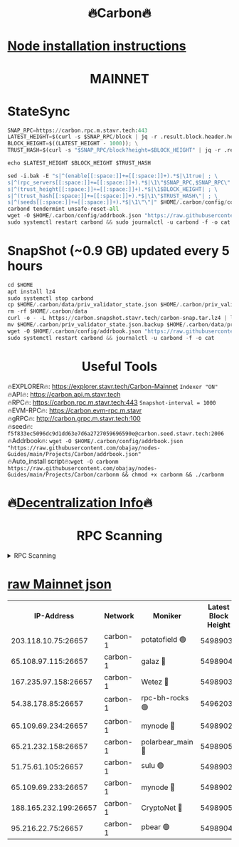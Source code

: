 <h1 align="center"> 🔥Carbon🔥</h1>

[Node installation instructions](https://github.com/obajay/nodes-Guides/tree/main/Projects/Carbon)
=
<h1 align="center"> MAINNET</h1>

# StateSync
```python
SNAP_RPC=https://carbon.rpc.m.stavr.tech:443
LATEST_HEIGHT=$(curl -s $SNAP_RPC/block | jq -r .result.block.header.height); \
BLOCK_HEIGHT=$((LATEST_HEIGHT - 1000)); \
TRUST_HASH=$(curl -s "$SNAP_RPC/block?height=$BLOCK_HEIGHT" | jq -r .result.block_id.hash)

echo $LATEST_HEIGHT $BLOCK_HEIGHT $TRUST_HASH

sed -i.bak -E "s|^(enable[[:space:]]+=[[:space:]]+).*$|\1true| ; \
s|^(rpc_servers[[:space:]]+=[[:space:]]+).*$|\1\"$SNAP_RPC,$SNAP_RPC\"| ; \
s|^(trust_height[[:space:]]+=[[:space:]]+).*$|\1$BLOCK_HEIGHT| ; \
s|^(trust_hash[[:space:]]+=[[:space:]]+).*$|\1\"$TRUST_HASH\"| ; \
s|^(seeds[[:space:]]+=[[:space:]]+).*$|\1\"\"|" $HOME/.carbon/config/config.toml
carbond tendermint unsafe-reset-all
wget -O $HOME/.carbon/config/addrbook.json "https://raw.githubusercontent.com/obajay/nodes-Guides/main/Projects/Carbon/addrbook.json"
sudo systemctl restart carbond && sudo journalctl -u carbond -f -o cat
```
# SnapShot (~0.9 GB) updated every 5 hours
```python
cd $HOME
apt install lz4
sudo systemctl stop carbond
cp $HOME/.carbon/data/priv_validator_state.json $HOME/.carbon/priv_validator_state.json.backup
rm -rf $HOME/.carbon/data
curl -o - -L https://carbon.snapshot.stavr.tech/carbon-snap.tar.lz4 | lz4 -c -d - | tar -x -C $HOME/.carbon --strip-components 2
mv $HOME/.carbon/priv_validator_state.json.backup $HOME/.carbon/data/priv_validator_state.json
wget -O $HOME/.carbon/config/addrbook.json "https://raw.githubusercontent.com/obajay/nodes-Guides/main/Projects/Carbon/addrbook.json"
sudo systemctl restart carbond && journalctl -u carbond -f -o cat
```

 <h1 align="center"> Useful Tools</h1>

🔥EXPLORER🔥:     https://explorer.stavr.tech/Carbon-Mainnet        `Indexer "ON"` \
🔥API🔥:          https://carbon.api.m.stavr.tech \
🔥RPC🔥:          https://carbon.rpc.m.stavr.tech:443              `Snapshot-interval = 1000` \
🔥EVM-RPC🔥:      https://carbon.evm-rpc.m.stavr \
🔥gRPC🔥:         http://carbon.grpc.m.stavr.tech:100 \
🔥seed🔥:      `f5f833ec5096dc9d1dd63e7d6a2727059696590e@carbon.seed.stavr.tech:2006` \
🔥Addrbook🔥:  `wget -O $HOME/.carbon/config/addrbook.json "https://raw.githubusercontent.com/obajay/nodes-Guides/main/Projects/Carbon/addrbook.json"` \
🔥Auto_install script🔥:`wget -O carbonm https://raw.githubusercontent.com/obajay/nodes-Guides/main/Projects/Carbon/carbonm && chmod +x carbonm && ./carbonm`

🔥[Decentralization Info](https://github.com/obajay/StateSync-snapshots/tree/main/Projects/Carbon/Decentralization)🔥
=
<h1 align="center"> RPC Scanning</h1>

<details>
<summary>RPC Scanning</summary>

<h2 align="center"> We scan nodes in real time every 4 hours. And we provide the final result of RPC endpoints.
We cannot influence the operation of these nodes in any way. </h2>


```python
If Voting Power is higher than 0 --> then the Node is a validator of the network and may be subject to attack and be a potential threat to the chain.
```
```python
We marked such validators with a red symbol
```

</details>

[raw Mainnet json](https://rpc-check.carbonm.stavr.tech/carbonm/rpc-carbonm-result.json)
=


<table><tr><th>IP-Address</th><th>Network</th><th>Moniker</th><th>Latest Block Height</th><th>Earliest Block Height</th><th>Catching Up</th><th>Tx Index</th><th>Voting Power</th><th>Scan Time</th></tr><tr><td>203.118.10.75:26657</td><td>carbon-1</td><td>potatofield 🟢</td><td>54989033</td><td>21164241</td><td>False</td><td>on</td><td>0</td><td>2024-03-17T12:22:49.220607589UTC</td></tr><tr><td>65.108.97.115:26657</td><td>carbon-1</td><td>galaz 🔴</td><td>54989048</td><td>47374001</td><td>False</td><td>on</td><td>10572925924</td><td>2024-03-17T12:23:21.324713619UTC</td></tr><tr><td>167.235.97.158:26657</td><td>carbon-1</td><td>Wetez 🔴</td><td>54989034</td><td>48067570</td><td>False</td><td>on</td><td>1374206781</td><td>2024-03-17T12:22:55.522295338UTC</td></tr><tr><td>54.38.178.85:26657</td><td>carbon-1</td><td>rpc-bh-rocks 🟢</td><td>54962035</td><td>53130001</td><td>False</td><td>on</td><td>0</td><td>2024-03-17T12:23:34.332043387UTC</td></tr><tr><td>65.109.69.234:26657</td><td>carbon-1</td><td>mynode 🔴</td><td>54989026</td><td>53160001</td><td>False</td><td>off</td><td>12067877982</td><td>2024-03-17T12:22:36.041472347UTC</td></tr><tr><td>65.21.232.158:26657</td><td>carbon-1</td><td>polarbear_main 🔴</td><td>54989052</td><td>54286001</td><td>False</td><td>on</td><td>10705920705</td><td>2024-03-17T12:23:27.969368796UTC</td></tr><tr><td>51.75.61.105:26657</td><td>carbon-1</td><td>sulu 🟢</td><td>54989039</td><td>54542001</td><td>False</td><td>off</td><td>0</td><td>2024-03-17T12:23:04.469004987UTC</td></tr><tr><td>65.109.69.233:26657</td><td>carbon-1</td><td>mynode 🔴</td><td>54989026</td><td>54660001</td><td>False</td><td>off</td><td>8098588617</td><td>2024-03-17T12:22:35.731316308UTC</td></tr><tr><td>188.165.232.199:26657</td><td>carbon-1</td><td>CryptoNet 🔴</td><td>54989051</td><td>54710001</td><td>False</td><td>off</td><td>3508355967</td><td>2024-03-17T12:23:27.671704667UTC</td></tr><tr><td>95.216.22.75:26657</td><td>carbon-1</td><td>pbear 🟢</td><td>54989041</td><td>54930001</td><td>False</td><td>on</td><td>0</td><td>2024-03-17T12:23:08.836260985UTC</td></tr></table>
